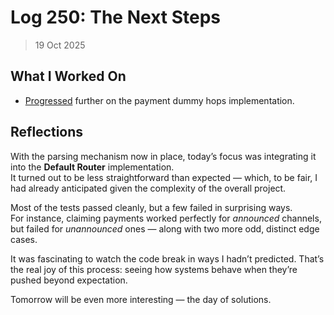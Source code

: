 # Log 250: The Next Steps

> 19 Oct 2025

## What I Worked On

- [Progressed] further on the payment dummy hops implementation.

## Reflections

With the parsing mechanism now in place, today’s focus was integrating it into
the **Default Router** implementation.  
It turned out to be less straightforward than expected — which, to be fair, I
had already anticipated given the complexity of the overall project.

Most of the tests passed cleanly, but a few failed in surprising ways.  
For instance, claiming payments worked perfectly for _announced_ channels, but
failed for _unannounced_ ones — along with two more odd, distinct edge cases.

It was fascinating to watch the code break in ways I hadn’t predicted. That’s
the real joy of this process: seeing how systems behave when they’re pushed
beyond expectation.

Tomorrow will be even more interesting — the day of solutions.

[Progressed]: https://github.com/shaavan/rust-lightning/commits/pay-dummy-16
